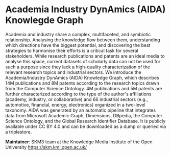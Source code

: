 Academia Industry DynAmics (AIDA) Knowlegde Graph
===================

Academia and industry share a complex, multifaceted, and symbiotic relationship. Analysing the knowledge flow between them, understanding which directions have the biggest potential, and discovering the best strategies to harmonise their efforts is a critical task for several stakeholders. While research publications and patents are an ideal media to analyse this space, current datasets of scholarly data can not be used for such a purpose since they lack a high-quality characterization of the relevant research topics and industrial sectors.
We introduce the Academia/Industry DynAmics (AIDA) Knowledge Graph, which describes 14M publications and 8M patents according to the research topics drawn from the Computer Science Ontology. 4M publications and 5M patents are further characterized according to the type of the author's affiliations (academy, industry, or collaborative) and 66 industrial sectors (e.g., automotive, financial, energy, electronics) organized in a two-level taxonomy.
AIDA was generated by an automatic pipeline that integrates data from Microsoft Academic Graph, Dimensions, DBpedia, the Computer Science Ontology, and the Global Research Identifier Database. It is publicly available under CC BY 4.0 and can be downloaded as a dump or queried via a triplestore.

**Maintainer**: SKM3 team at the Knowledge Media Institute of the Open University <https://skm.kmi.open.ac.uk/>


